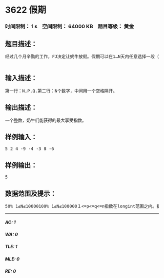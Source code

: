 # 3622 假期   
### 时间限制： 1 s&nbsp;&nbsp;&nbsp;&nbsp;空间限制： 64000 KB&nbsp;&nbsp;&nbsp;&nbsp;题目等级： 黄金  
## 题目描述：  

<pre>
经过几个月辛勤的工作，FJ决定让奶牛放假。假期可以在1…N天内任意选择一段（需要连续），每一天都有一个享受指数W。但是奶牛的要求非常苛刻，假期不能短于P天，否则奶牛不能得到足够的休息；假期也不能超过Q天，否则奶牛会玩的腻烦。FJ想知道奶牛们能获得的最大享受指数。  

</pre>
  
  
## 输入描述：  

<pre>
第一行：N,P,Q.第二行：N个数字，中间用一个空格隔开。
</pre>
  
  
## 输出描述：  

<pre>
一个整数，奶牛们能获得的最大享受指数。
</pre>
  
  
## 样例输入：  

<pre>
5 2 4 -9 -4 -3 8 -6 
</pre>
  
  
## 样例输出：  

<pre>
5
</pre>
  
  
## 数据范围及提示：  

<pre>
50% 1≤N≤10000100% 1≤N≤100000１<=p<=q<=n指数在longint范围之内。提示：选择第3-4天，享受指数为-3+8=5。
</pre>
  
  
***  

##### AC: 1  
##### WA: 0  
##### TLE: 1  
##### MLE: 0  
##### RE: 0  

